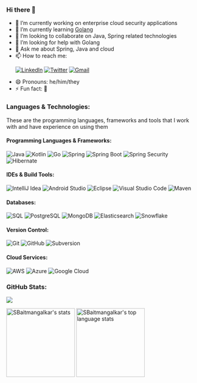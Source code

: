 ### Hi there 👋
- 🔭 I’m currently working on enterprise cloud security applications
- 🌱 I’m currently learning [Golang](https://golang.org/)
- 👯 I’m looking to collaborate on Java, Spring related technologies
- 🤔 I’m looking for help with Golang
- 💬 Ask me about Spring, Java and cloud
- 📫 How to reach me: <p><a href="https://www.linkedin.com/in/shyam-baitmangalkar/" target="_blank"><img alt="LinkedIn" src="https://img.shields.io/badge/-Linkedin-%230077B5.svg?&style=for-the-badge&logo=linkedin&logoColor=white" /></a>
<a href="https://twitter.com/SBaitmangalkar" target="_blank"><img alt="Twitter" src="https://img.shields.io/badge/-Twitter-1DA1F2?style=for-the-badge&logo=Twitter&logoColor=white"/></a>
<a href="mailto:catch.shyambaitmangalkar@gmail.com?subject=[GitHub]%20Hi%20there!" target="_blank"><img alt="Gmail" src="https://img.shields.io/badge/-Gmail-EA4335?style=for-the-badge&logo=gmail&logoColor=white" /></a></p>
- 😄 Pronouns: he/him/they
- ⚡ Fun fact: :thinking:

### Languages & Technologies:
These are the programming languages, frameworks and tools that I work with and have experience on using them

#### Programming Languages & Frameworks:
![Java](https://img.shields.io/badge/-Java-05122A?style=for-the-badge&logo=Java)
![Kotlin](https://img.shields.io/badge/-Kotlin-05122A?style=for-the-badge&logo=kotlin)
![Go](https://img.shields.io/badge/-Go-05122A?style=for-the-badge&logo=Go)
![Spring](https://img.shields.io/badge/-Spring-05122A?style=for-the-badge&logo=Spring)
![Spring Boot](https://img.shields.io/badge/-Spring%20Boot-05122A?style=for-the-badge&logo=Spring-Boot)
![Spring Security](https://img.shields.io/badge/-Spring%20Security-05122A?style=for-the-badge&logo=Spring-Security)
![Hibernate](https://img.shields.io/badge/-Hibernate-05122A?style=for-the-badge&logo=Hibernate)

#### IDEs & Build Tools:
![IntelliJ Idea](https://img.shields.io/badge/-IntelliJ%20Idea-05122A?style=for-the-badge&logo=intellij-idea)
![Android Studio](https://img.shields.io/badge/-Android%20Studio-05122A?style=for-the-badge&logo=android-studio)
![Eclipse](https://img.shields.io/badge/-Eclipse%20IDE-05122A?style=for-the-badge&logo=eclipse-ide)
![Visual Studio Code](https://img.shields.io/badge/-Visual%20Studio%20Code-05122A?style=for-the-badge&logo=visual-studio-code&logoColor=007ACC)
![Maven](https://img.shields.io/badge/-Apache%20Maven-05122A?style=for-the-badge&logo=Apache-Maven)

#### Databases:
![SQL](https://img.shields.io/badge/-SQL-05122A?style=for-the-badge&logo=mysql)
![PostgreSQL](https://img.shields.io/badge/-PostgreSQL-05122A?style=for-the-badge&logo=PostgreSQL)
![MongoDB](https://img.shields.io/badge/-MongoDB-05122A?style=for-the-badge&logo=MongoDB)
![Elasticsearch](https://img.shields.io/badge/-Elasticsearch-05122A?style=for-the-badge&logo=Elasticsearch)
![Snowflake](https://img.shields.io/badge/-Snowflake-05122A?style=for-the-badge&logo=Snowflake)

#### Version Control:
![Git](https://img.shields.io/badge/-Git-05122A?style=for-the-badge&logo=git)
![GitHub](https://img.shields.io/badge/-GitHub-05122A?style=for-the-badge&logo=github)
![Subversion](https://img.shields.io/badge/-Subversion-05122A?style=for-the-badge&logo=subversion)

#### Cloud Services:
![AWS](https://img.shields.io/badge/-Amazon%20Web%20Services-05122A?style=for-the-badge&logo=Amazon-AWS)
![Azure](https://img.shields.io/badge/-Microsoft%20Azure-05122A?style=for-the-badge&logo=Microsoft-Azure)
![Google Cloud](https://img.shields.io/badge/-Google%20Cloud-05122A?style=for-the-badge&logo=Google-Cloud)

### GitHub Stats:
![](https://visitor-badge.laobi.icu/badge?page_id=sbaitmangalkar.sbaitmangalkar)

<p>
    <img height="180" src="https://github-readme-stats.vercel.app/api?username=sbaitmangalkar&count_private=true&include_all_commits=true&show_icons=true&theme=tokyonight" alt="SBaitmangalkar's stats" />
    <img height="180" src="https://github-readme-stats.vercel.app/api/top-langs/?username=sbaitmangalkar&layout=compact&theme=tokyonight" alt="SBaitmangalkar's top language stats" />
</p>

<!--
**sbaitmangalkar/sbaitmangalkar** is a ✨ _special_ ✨ repository because its `README.md` (this file) appears on your GitHub profile.

Here are some ideas to get you started:

- 🔭 I’m currently working on ...
- 🌱 I’m currently learning ...
- 👯 I’m looking to collaborate on ...
- 🤔 I’m looking for help with ...
- 💬 Ask me about ...
- 📫 How to reach me: ...
- 😄 Pronouns: ...
- ⚡ Fun fact: ...
-->
